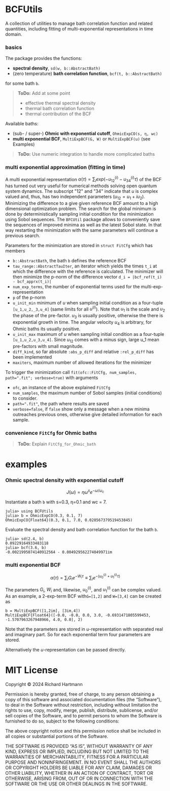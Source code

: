 # BCFUtils

A collection of utilities to manage bath correlation function and related quantities, including fitting of multi-exponential representations in time domain.

### basics

The package provides the functions:

* **spectral density**, `sd(w, b::AbstractBath)`
* (zero temperature) **bath correlation function**, `bcf(t, b::AbstractBath)`

for some bath `b`.

> **ToDo:** Add at some point
>   * effective thermal spectral density
>   * thermal bath correlation function 
>   * thermal contribution of the BCF

Available baths:

* (sub- / super-) **Ohmic with exponential cutoff**, `OhmicExpCO(s, η, wc)`
* **multi exponential BCF**, `MultiExpBCF(G, W)` or `MultiExpBCF(u)` (see Examples)

> **ToDo:** Use numeric integration to handle more complicated baths

### multi exponential approximation (fitting in time)

A multi exponential representation $α(τ) = ∑_i exp(-u^{(i)}_{12} - u^{(i)}_{34} τ)$ of the BCF has turned out very useful for numerical methods solving open quantum system dynamics.
The subscript "12" and "34" indicate that $u$ is complex valued and, thus, has two independent parameters ($u_{12} = u_1 + i u_2$).
Minimizing the difference to a give given reference BCF amount to a high  dimensional optimization problem.
The search for the global minimum is done by deterministically sampling initial condition for the minimization using Sobol sequences.
The `BFCUtil` package allows to conveniently save the sequences of improved minima as well as the latest Sobol state.
In that way restarting the minimization with the same parameters will continue a previous search.

Parameters for the minimization are stored in 
`struct FitCfg` which has members

* `b::AbstractBath`, the bath `b` defines the reference BCF
* `tau_range::AbstractTauIter`, an iterator which yields the times `t_i` at which the difference with the reference is calculated. The minimizer will then minimize the p-norm of the difference vector `d_i = |bcf_ref(t_i) - bcf_apprx(t_i)|`
* `num_exp_terms`, the number of exponential terms used for the multi-exp-representation
* `p` of the p-norm 
* `u_init_min` minimum of $u$ when sampling initial condition as a four-tuple `[u_1,u_2,_3,u_4]` (same limits for all $u^{(i)}$). Note that $u_1$ is the scale and $u_2$ the phase of the pre-factor. $u_3$ is usually positive, otherwise the there is exponential growth in time. The angular velocity $u_4$ is arbitrary, for Ohmic baths its usually positive.
* `u_init_max` maximum of $u$ when sampling initial condition as a four-tuple `[u_1,u_2,u_3,u_4]`. Since $u_{12}$ comes with a minus sign, large u_1 mean pre-factors with small magnitude.
* `diff_kind`, so far absolute `:abs_p_diff` and relative `:rel_p_diff` has been implemented
* `maxiters`, maximum number of allowed iterations for the minimizer

To trigger the minimization call `fit(ofc::FitCfg, num_samples, path=".fit"; verbose=true)` with arguments
* `ofc`, an instance of the above explained `FitCfg`
* `num_samples`, the maximum number of Sobol samples (initial conditions) to consider. 
* `path=".fit"`, the path where results are saved
* `verbose=false`, if `false` show only a message when a new minima outreaches previous ones, otherwise give detailed information for each sample.

### convenience `FitCfg` for Ohmic baths

> **ToDo:** Explain `FitCfg_for_Ohmic_bath` 

# examples

### Ohmic spectral density with exponential cutoff 

$$J(ω) = η ω^s e^{-ω / ω_c}$$

Instantiate a bath `b` with s=0.3, η=0.1 and wc = 7.
```jldoctest
julia> using BCFUtils
julia> b = OhmicExpCO(0.3, 0.1, 7)
OhmicExpCO{Float64}(0.3, 0.1, 7.0, 0.028567379519453845)
```

Evaluate the spectral density and bath correlation function for the bath `b`.
```jldoctest
julia> sd(2.4, b)
0.09229164933483118
julia> bcf(3.6, b)
-0.0021995074140912564 - 0.004929562274049971im
```

### multi exponential BCF

$$α(τ) = ∑_i G_i e^{-W_i τ} ≡ ∑_i e^{-(u^{(i)}_0 + u^{(i)}_1 τ)}$$

The parameters $G_i$, $W_i$ and, likewise, $u^{(i)}_0$, and $u^{(i)}_1$ can be complex valued.
As an example, a 2-exp-term BCF with`G=[1,2]` and `W=[3,4]` can be created as

```jldoctest
b = MultiExpBCF([1,2im], [3im,4])
MultiExpBCF{Float64}([-0.0, -0.0, 0.0, 3.0, -0.6931471805599453, -1.5707963267948966, 4.0, 0.0], 2)
```

Note that the parameters are stored in $u$-representation with separated real and imaginary part.
So for each exponential term four parameters are stored.

Alternatively the $u$-representation can be passed directly.



# MIT License

Copyright © 2024 Richard Hartmann

Permission is hereby granted, free of charge, to any person obtaining a copy of this software and associated documentation files (the “Software”), to deal in the Software without restriction, including without limitation the rights to use, copy, modify, merge, publish, distribute, sublicense, and/or sell copies of the Software, and to permit persons to whom the Software is furnished to do so, subject to the following conditions:

The above copyright notice and this permission notice shall be included in all copies or substantial portions of the Software.

THE SOFTWARE IS PROVIDED “AS IS”, WITHOUT WARRANTY OF ANY KIND, EXPRESS OR IMPLIED, INCLUDING BUT NOT LIMITED TO THE WARRANTIES OF MERCHANTABILITY, FITNESS FOR A PARTICULAR PURPOSE AND NONINFRINGEMENT. IN NO EVENT SHALL THE AUTHORS OR COPYRIGHT HOLDERS BE LIABLE FOR ANY CLAIM, DAMAGES OR OTHER LIABILITY, WHETHER IN AN ACTION OF CONTRACT, TORT OR OTHERWISE, ARISING FROM, OUT OF OR IN CONNECTION WITH THE SOFTWARE OR THE USE OR OTHER DEALINGS IN THE SOFTWARE.

